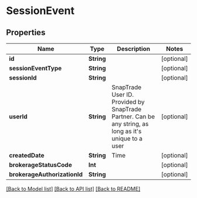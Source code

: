 # SessionEvent

## Properties
Name | Type | Description | Notes
------------ | ------------- | ------------- | -------------
**id** | **String** |  | [optional] 
**sessionEventType** | **String** |  | [optional] 
**sessionId** | **String** |  | [optional] 
**userId** | **String** | SnapTrade User ID. Provided by SnapTrade Partner. Can be any string, as long as it&#39;s unique to a user | [optional] 
**createdDate** | **String** | Time | [optional] 
**brokerageStatusCode** | **Int** |  | [optional] 
**brokerageAuthorizationId** | **String** |  | [optional] 

[[Back to Model list]](../README.md#models) [[Back to API list]](../README.md#api-endpoints) [[Back to README]](../README.md)


